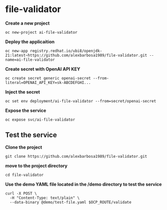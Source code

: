 # file-validator

**Create a new project**
~~~
oc new-project ai-file-validator
~~~

**Deploy the applicaition**
~~~
oc new-app registry.redhat.io/ubi8/openjdk-21:latest~https://github.com/alexbarbosa1989/file-validator.git --name=ai-file-validator
~~~

**Create secret with OpenAI API KEY**
~~~
oc create secret generic openai-secret --from-literal=OPENAI_API_KEY=sk-ABCDEFGHI...
~~~

**Inject the secret**
~~~
oc set env deployment/ai-file-validator --from=secret/openai-secret
~~~

**Expose the service**
~~~
oc expose svc/ai-file-validator
~~~

## Test the service
**Clone the project**
~~~
git clone https://github.com/alexbarbosa1989/file-validator.git
~~~

**move to the project directory**
~~~
cd file-validator
~~~

**Use the demo YAML file located in the /demo directory to test the service**
~~~
curl -X POST \
  -H "Content-Type: text/plain" \
  --data-binary @demo/test-file.yaml $OCP_ROUTE/validate
~~~
